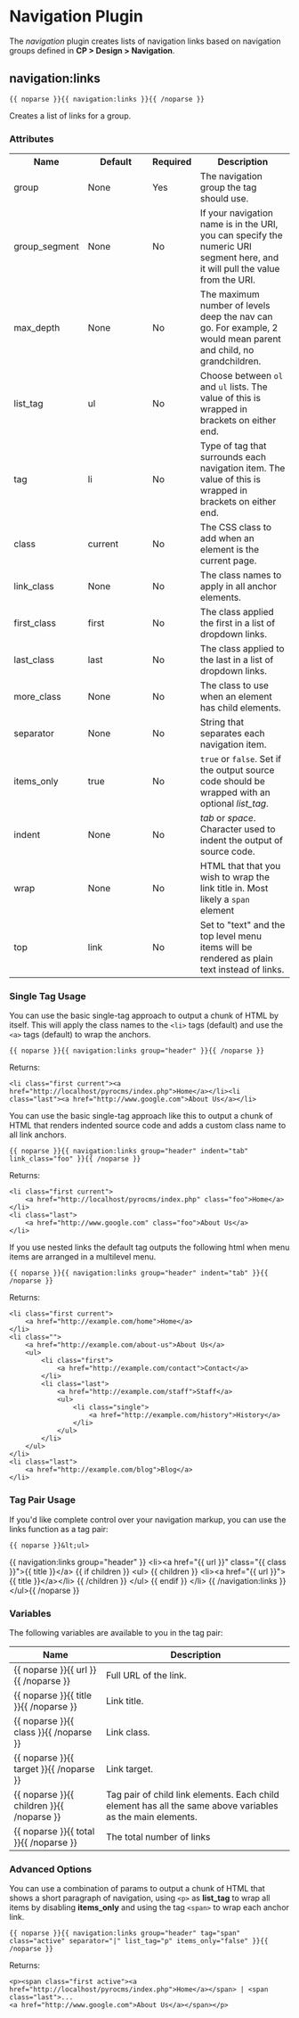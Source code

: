# Navigation Plugin

The _navigation_ plugin creates lists of navigation links based on navigation groups defined in **CP &gt; Design &gt; Navigation**.

## navigation:links

	{{ noparse }}{{ navigation:links }}{{ /noparse }}

Creates a list of links for a group.

### Attributes

<table cellpadding="0" cellspacing="0">
	<tbody>
		<tr>
			<th width="100">Name</th>
			<th width="100">Default</th>
			<th width="70">Required</th>
			<th>Description</th>
		</tr>
		<tr>
			<td>group</td>
			<td>None</td>
			<td>Yes</td>
			<td>The navigation group the tag should use.</td>
		</tr>
		<tr>
			<td>group_segment</td>
			<td>None</td>
			<td>No</td>
			<td>If your navigation name is in the URI, you can specify the numeric URI segment here, and it will pull the value from the URI.</td>
		</tr>
		<tr>
			<td>max_depth</td>
			<td>None</td>
			<td>No</td>
			<td>The maximum number of levels deep the nav can go. For example, 2 would mean parent and child, no grandchildren.</td>
		</tr>
		<tr>
			<td>list_tag</td>
			<td>ul</td>
			<td>No</td>
			<td>Choose between <code>ol</code> and <code>ul</code> lists. The value of this is wrapped in brackets on either end.</td>
		</tr>
		<tr>
			<td>tag</td>
			<td>li</td>
			<td>No</td>
			<td>Type of tag that surrounds each navigation item. The value of this is wrapped in brackets on either end.</td>
		</tr>
		<tr>
			<td>class</td>
			<td>current</td>
			<td>No</td>
			<td>The CSS class to add when an element is the current page.</td>
		</tr>
		<tr>
			<td>link_class</td>
			<td>None</td>
			<td>No</td>
			<td>The class names to apply in all anchor elements.</td>
		</tr>
		<tr>
			<td>first_class</td>
			<td>first</td>
			<td>No</td>
			<td>The class applied the first in a list of dropdown links.</td>
		</tr>
		<tr>
			<td>last_class</td>
			<td>last</td>
			<td>No</td>
			<td>The class applied to the last in a list of dropdown links.</td>
		</tr>
		<tr>
			<td>more_class</td>
			<td>None</td>
			<td>No</td>
			<td>The class to use when an element has child elements.</td>
		</tr>
		<tr>
			<td>separator</td>
			<td>None</td>
			<td>No</td>
			<td>String that separates each navigation item.</td>
		</tr>
		<tr>
			<td>items_only</td>
			<td>true</td>
			<td>No</td>
			<td><code>true</code> or <code>false</code>. Set if the output source code should be wrapped with an optional <em>list_tag</em>.</td>
		</tr>
		<tr>
			<td>indent</td>
			<td>None</td>
			<td>No</td>
			<td><em>tab</em> or <em>space</em>. Character used to indent the output of source code.</td>
		</tr>
		<tr>
			<td>wrap</td>
			<td>None</td>
			<td>No</td>
			<td>HTML that that you wish to wrap the link title in. Most likely a <code>span</code> element</td>
		</tr>
		<tr>
			<td>top</td>
			<td>link</td>
			<td>No</td>
			<td>Set to &quot;text&quot; and the top level menu items will be rendered as plain text instead of links.</td>
		</tr>
	</tbody>
</table>

### Single Tag Usage

You can use the basic single-tag approach to output a chunk of HTML by itself. This will apply the class names to the `<li>` tags (default) and use the `<a>` tags (default) to wrap the anchors.</p>

	{{ noparse }}{{ navigation:links group="header" }}{{ /noparse }}
	
Returns:

	<li class="first current"><a href="http://localhost/pyrocms/index.php">Home</a></li><li class="last"><a href="http://www.google.com">About Us</a></li>

You can use the basic single-tag approach like this to output a chunk of HTML that renders indented source code and adds a custom class name to all link anchors.

	{{ noparse }}{{ navigation:links group="header" indent="tab" link_class="foo" }}{{ /noparse }}
	
Returns:

	<li class="first current">
		<a href="http://localhost/pyrocms/index.php" class="foo">Home</a>
	</li>
	<li class="last">
		<a href="http://www.google.com" class="foo">About Us</a>
	</li>
	
If you use nested links the default tag outputs the following html when menu items are arranged in a multilevel menu.

	{{ noparse }}{{ navigation:links group="header" indent="tab" }}{{ /noparse }}
	
Returns:
	
	<li class="first current">
		<a href="http://example.com/home">Home</a>
	</li>
	<li class="">
		<a href="http://example.com/about-us">About Us</a>
		<ul>
			<li class="first">
				<a href="http://example.com/contact">Contact</a>
			</li>
			<li class="last">
				<a href="http://example.com/staff">Staff</a>
				<ul>
					<li class="single">
						<a href="http://example.com/history">History</a>
					</li>
				</ul>
			</li>
		</ul>
	</li>
	<li class="last">
		<a href="http://example.com/blog">Blog</a>
	</li>

### Tag Pair Usage

If you'd like complete control over your navigation markup, you can use the links function as a tag pair:

	{{ noparse }}&lt;ul>
{{ navigation:links group="header" }}
&lt;li>&lt;a href="{{ url }}" class="{{ class }}">{{ title }}&lt;/a>
	{{ if children }}
	&lt;ul>
	{{ children }}
		&lt;li>&lt;a href="{{ url }}">{{ title }}&lt;/a>&lt;/li>
	{{ /children }}
	&lt;/ul>
	{{ endif }}
&lt;/li>
{{ /navigation:links }}
&lt;/ul>{{ /noparse }}

### Variables

The following variables are available to you in the tag pair:

<table cellpadding="0" cellspacing="0">
	<thead>
		<tr>
			<th>Name</th>
			<th>Description</th>
		</tr>
	</thead>
	<tbody>
		<tr>
			<td width="150">{{ noparse }}{{ url }}{{ /noparse }}</td>
			<td>Full URL of the link.</td>
		</tr>
		<tr>
			<td width="150">{{ noparse }}{{ title }}{{ /noparse }}</td>
			<td>Link title.</td>
		</tr>
		<tr>
			<td width="150">{{ noparse }}{{ class }}{{ /noparse }}</td>
			<td>Link class.</td>
		</tr>
		<tr>
			<td width="150">{{ noparse }}{{ target }}{{ /noparse }}</td>
			<td>Link target.</td>
		</tr>
		<tr>
			<td width="150">{{ noparse }}{{ children }}{{ /noparse }}</td>
			<td>Tag pair of child link elements. Each child element has all the same above variables as the main elements.</td>
		</tr>
		<tr>
			<td width="150">{{ noparse }}{{ total }}{{ /noparse }}</td>
			<td>The total number of links</td>
		</tr>
	</tbody>
</table>

### Advanced Options

You can use a combination of params to output a chunk of HTML that shows a short paragraph of navigation, using `<p>` as __list\_tag__ to wrap all items by disabling __items\_only__ and using the tag `<span>` to wrap each anchor link.

	{{ noparse }}{{ navigation:links group="header" tag="span" class="active" separator="|" list_tag="p" items_only="false" }}{{ /noparse }}
	
Returns:

	<p><span class="first active"><a href="http://localhost/pyrocms/index.php">Home</a></span> | <span class="last">...
	<a href="http://www.google.com">About Us</a></span></p>
